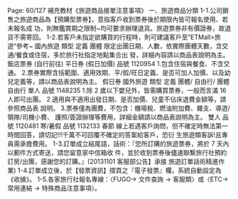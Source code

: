 Page: 60/127
補充教材《旅遊商品接單注意事項》
一、旅遊商品分類
1-1.公司銷售之旅遊商品為【預購型票券】，意指客戶收到票券後於期限內皆可報名使用、若未報名成
功，則無鑑賞期之限制~均可要求辦理退貨。旅遊票券非有價證券，故退貨不需寄回。
1-2.若客戶未指定欲購買的行程時，則可建議客戶至“ETMall>旅遊“參考~
國內旅遊 類型 定義
團體 限定出團日期、人數，依實際團體天數，含交通/餐食或住宿，多於旅行社指定地點集合出
發，詳細內容請以商品表說明為主。
飯店票券
(自行前往)
平日券
(假日加價)
品號 1120954 1.包含住宿與餐食、不含交通。 2.票券實際含括範圍、適用效期、平/假/旺日定義、是否可加人加價、以及幼
兒定義等，請以商品表說明為主。 假日券
國外旅遊 類型 定義
團體/
自由行/
團體自由行
單人
品號 1148235 1.除 2 歲以下嬰兒外，皆需購買票券，一般而言滿 16 人即可出團。 2.適用與不適用出發日期、是否加價、兒童不佔床退費金額等，請參照商品表
說明。 3.票券僅為團費，不包含：機場稅、燃油附加費、雜支、導遊/領隊/司機小費、
護照/簽證辦理等費用，詳細金額請以商品表說明為主。
雙人
品號 1120481
寒/暑假
品號 1132133
春節
線上若遇客戶詢問，但不確定時無法第一時間回答，請切記!!!千萬不可回覆不確定的答案給客戶，恐衍
生旅遊類客訴!且專員需承擔費用。
1-3.訂單成立結尾語，話術：『您所訂購的旅遊票券，將於 7 天內以郵件方式寄送，請您留意家中信箱收
件，並於收到票券後儘速聯繫旅行社預約訂房/出團，感謝您的訂購。』(20131101 客服部公告】承接
旅遊訂單話術精進作業)
1-4.訂單成立後，於【發票資訊】摺頁之『電子發票』欄，系統自動設定為《收據》。
1-5.各家旅行社報名專線：〈FUGO→ 文件查詢 → 客服類〉或〈ETC→ 常用連結 → 特殊商品注意事項〉。